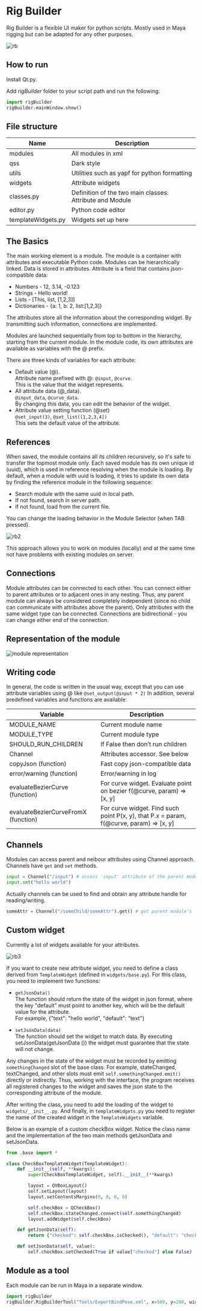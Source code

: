 # Rig Builder
Rig Builder is a flexible UI maker for python scripts. Mostly used in Maya rigging but can be adapted for any other purposes.

![rb](https://user-images.githubusercontent.com/9614751/163259226-61f06392-d2e4-4674-909d-7a8e8a4833a4.PNG)

## How to run
Install Qt.py.

Add *rigBuilder* folder to your script path and run the following:
```python
import rigBuilder
rigBuilder.mainWindow.show() 
```

## File structure
| Name | Description |
| -- | -- |
|modules |All modules in xml |
|qss|Dark style |
|utils | Utilities such as yapf for python formatting |
|widgets | Attribute widgets|
|classes.py	| Definition of the two main classes: Attribute and Module|
|editor.py |	Python code editor|
|templateWidgets.py |	Widgets set up here|

## The Basics
The main working element is a module. The module is a container with attributes and executable Python code.
Modules can be hierarchically linked. Data is stored in attributes. Attribute is a field that contains json-compatible data:
* Numbers  -  12, 3.14, -0.123
* Strings  -  Hello world!
* Lists  -  [This, list, [1,2,3]]
* Dictionaries  -  {a: 1, b: 2, list:[1,2,3]}

The attributes store all the information about the corresponding widget. By transmitting such information, connections are implemented.

Modules are launched sequentially from top to bottom in the hierarchy, starting from the current module. In the module code, its own attributes are available as variables with the @ prefix.

There are three kinds of variables for each attribute:
* Default value (@).<br>
  Attribute name prefixed with @: `@input`, `@curve`.<br> 
  This is the value that the widget represents.
* All attribute data (@_data).<br>
  `@input_data`, `@curve_data`.<br>
  By changing this data, you can edit the behavior of the widget. 
* Attribute value setting function (@set) <br>
  `@set_input(3)`, `@set_list([1,2,3,4])`<br>
  This sets the default value of the attribute.

## References
When saved, the module contains all its children recursively, so it's safe to transfer the topmost module only. Each saved module has its own unique id (uuid), which is used in reference resolving when the module is loading. 
By default, when a module with uuid is loading, it tries to update its own data by finding the reference module in the following sequence:
* Search module with the same uuid in local path.
* If not found, search in server path.
* If not found, load from the current file.
                                              
You can change the loading behavior in the Module Selector (when TAB pressed). 

![rb2](https://user-images.githubusercontent.com/9614751/159116931-841fe887-438c-4110-bd41-ab9d4531c744.PNG)

This approach allows you to work on modules (locally) and at the same time not have problems with existing modules on server.
  
## Connections
Module attributes can be connected to each other. You can connect either to parent attributes or to adjacent ones in any nesting. 
Thus, any parent module can always be considered completely independent (since no child can communicate with attributes above the parent). 
Only attributes with the same widget type can be connected. Connections are bidirectional - you can change either end of the connection.

## Representation of the module
![module representation](https://user-images.githubusercontent.com/9614751/187194450-2c509e82-cb81-444d-b449-ed976985c654.png)

## Writing code
In general, the code is written in the usual way, except that you can use attribute variables using @ like `@set_output(@input * 2)`
In addition, several predefined variables and functions are available:

| Variable | Description |
| -- | -- |
|MODULE_NAME |	Current module name |
|MODULE_TYPE |	Current module type |
|SHOULD_RUN_CHILDREN |	If False then don’t run children |
|Channel | Attributes accessor. See below |
|copyJson (function) |	Fast copy json-compatible data |
|error/warning (function) |	Error/warning in log |
|evaluateBezierCurve (function) |	For curve widget. Evaluate point on bezier f(@curve, param) => [x, y] |
|evaluateBezierCurveFromX (function) |	For curve widget. Find such point P(x, y), that P.x = param, f(@curve, param) => [x, y] |

## Channels
Modules can access parent and neibour attributes using Channel approach. Channels have `get` and `set` methods.
```python
input = Channel("/input") # access 'input' attribute of the parent module
input.set("hello world")
```
Actually channels can be used to find and obtain any attribute handle for reading/writing.
```python
someAttr = Channel("/someChild/someAttr").get() # get parent module's 'someChild' child module and its 'someAttr' attribute
```

## Custom widget
Currently a lot of widgets available for your attributes.

![rb3](https://user-images.githubusercontent.com/9614751/159117051-dd100f67-8159-4fa2-8fae-eb1921a64bae.PNG)

If you want to create new attribute widget, you need to define a class derived from `TemplateWidget` (defined in `widgets/base.py`).
For this class, you need to implement two functions:
* `getJsonData()`<br>
  The function should return the state of the widget in json format, where the key "default" must point to another key, which will be the default value for the attribute.<br>
  For example, {"text": "hello world", "default": "text"}
  
* `setJsonData(data)`<br>
  The function should set the widget to match data.
  By executing setJsonData(getJsonData ()) the widget must guarantee that the state will not change.

Any changes in the state of the widget must be recorded by emitting `somethingChanged` slot of the base class. For example, stateChanged, textChanged, and other slots must emit `self.somethingChanged.emit()` directly or indirectly. Thus, working with the interface, the program receives all registered changes to the widget and saves the json state to the corresponding attribute of the module.

After writing the class, you need to add the loading of the widget to `widgets/__init__.py`.
And finally, in `templateWidgets.py` you need to register the name of the created widget in the `TemplateWidgets` variable.

Below is an example of a custom checkBox widget. Notice the class name and the implementation of the two main methods getJsonData and setJsonData.
```python
from .base import *

class CheckBoxTemplateWidget(TemplateWidget):
    def __init__(self, **kwargs):
        super(CheckBoxTemplateWidget, self).__init__(**kwargs)

        layout = QVBoxLayout()
        self.setLayout(layout)
        layout.setContentsMargins(0, 0, 0, 0) 

        self.checkBox = QCheckBox()
        self.checkBox.stateChanged.connect(self.somethingChanged)
        layout.addWidget(self.checkBox)

    def getJsonData(self):
        return {"checked": self.checkBox.isChecked(), "default": "checked"}

    def setJsonData(self, value):
        self.checkBox.setChecked(True if value["checked"] else False)
```

## Module as a tool
Each module can be run in Maya in a separate window.
```python
import rigBuilder
rigBuilder.RigBuilderTool("Tools/ExportBindPose.xml", x=500, y=200, width=400, height=200).show() # path can be relative or absolute
```
